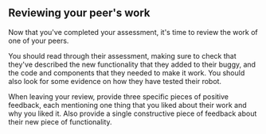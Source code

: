 [comment]: # (
Is this step open? Y/N
If so, short description of this step:
Related links:
Related files:
)

## Reviewing your peer's work

Now that you've completed your assessment, it's time to review the work of one of your peers.

You should read through their assessment, making sure to check that they've described the new functionality that they added to their buggy, and the code and components that they needed to make it work. You should also look for some evidence on how they have tested their robot.

When leaving your review, provide three specific pieces of positive feedback, each mentioning one thing that you liked about their work and why you liked it. Also provide a single constructive piece of feedback about their new piece of functionality.
